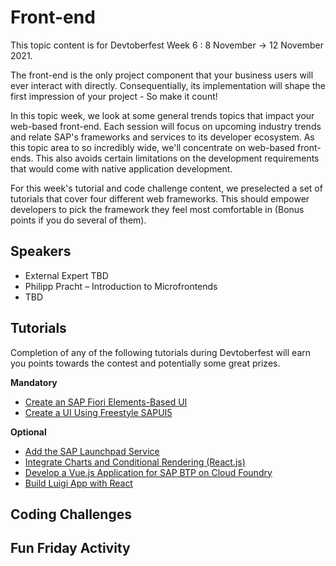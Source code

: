 # Front-end

This topic content is for Devtoberfest Week 6 : 8 November → 12 November 2021.

The front-end is the only project component that your business users will ever interact with directly. Consequentially, its implementation will shape the first impression of your project - So make it count!

In this topic week, we look at some general trends topics that impact your web-based front-end. Each session will focus on upcoming industry trends and relate SAP's frameworks and services to its developer ecosystem. As this topic area to so incredibly wide, we'll concentrate on web-based front-ends. This also avoids certain limitations on the development requirements that would come with native application development. 

For this week's tutorial and code challenge content, we preselected a set of tutorials that cover four different web frameworks. This should empower developers to pick the framework they feel most comfortable in (Bonus points if you do several of them).

## Speakers

* External Expert TBD
* Philipp Pracht – Introduction to Microfrontends
* TBD

## Tutorials

Completion of any of the following tutorials during Devtoberfest will earn you points towards the contest and potentially some great prizes. 

**Mandatory**

* [Create an SAP Fiori Elements-Based UI](https://developers.sap.com/tutorials/btp-app-create-ui-fiori-elements.html)
* [Create a UI Using Freestyle SAPUI5](https://developers.sap.com/tutorials/btp-app-create-ui-freestyle-sapui5.html)

**Optional**

* [Add the SAP Launchpad Service](https://developers.sap.com/tutorials/btp-app-launchpad-service.html)
* [Integrate Charts and Conditional Rendering (React.js)](https://developers.sap.com/tutorials/ui5-webcomponents-react-charts.html)
* [Develop a Vue.js Application for SAP BTP on Cloud Foundry](https://developers.sap.com/tutorials/appstudio-vue-getting-started.html)
* [Build Luigi App with React](https://developers.sap.com/tutorials/luigi-app-react.html)

## Coding Challenges

## Fun Friday Activity
